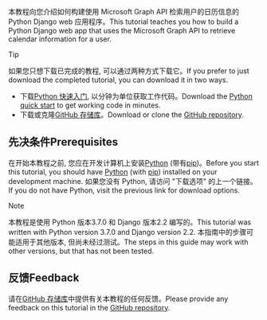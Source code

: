 <!-- markdownlint-disable MD002 MD041 -->

<span data-ttu-id="746cb-101">本教程向您介绍如何构建使用 Microsoft Graph API 检索用户的日历信息的 Python Django web 应用程序。</span><span class="sxs-lookup"><span data-stu-id="746cb-101">This tutorial teaches you how to build a Python Django web app that uses the Microsoft Graph API to retrieve calendar information for a user.</span></span>

> [!TIP]
> <span data-ttu-id="746cb-102">如果您只想下载已完成的教程, 可以通过两种方式下载它。</span><span class="sxs-lookup"><span data-stu-id="746cb-102">If you prefer to just download the completed tutorial, you can download it in two ways.</span></span>
>
> - <span data-ttu-id="746cb-103">下载[Python 快速入门](https://developer.microsoft.com/graph/quick-start?platform=option-Python), 以分钟为单位获取工作代码。</span><span class="sxs-lookup"><span data-stu-id="746cb-103">Download the [Python quick start](https://developer.microsoft.com/graph/quick-start?platform=option-Python) to get working code in minutes.</span></span>
> - <span data-ttu-id="746cb-104">下载或克隆[GitHub 存储库](https://github.com/microsoftgraph/msgraph-training-pythondjangoapp)。</span><span class="sxs-lookup"><span data-stu-id="746cb-104">Download or clone the [GitHub repository](https://github.com/microsoftgraph/msgraph-training-pythondjangoapp).</span></span>

## <a name="prerequisites"></a><span data-ttu-id="746cb-105">先决条件</span><span class="sxs-lookup"><span data-stu-id="746cb-105">Prerequisites</span></span>

<span data-ttu-id="746cb-106">在开始本教程之前, 您应在开发计算机上安装[Python](https://www.python.org/) (带有[pip](https://pypi.org/project/pip/))。</span><span class="sxs-lookup"><span data-stu-id="746cb-106">Before you start this tutorial, you should have [Python](https://www.python.org/) (with [pip](https://pypi.org/project/pip/)) installed on your development machine.</span></span> <span data-ttu-id="746cb-107">如果您没有 Python, 请访问 "下载选项" 的上一个链接。</span><span class="sxs-lookup"><span data-stu-id="746cb-107">If you do not have Python, visit the previous link for download options.</span></span>

> [!NOTE]
> <span data-ttu-id="746cb-108">本教程是使用 Python 版本3.7.0 和 Django 版本2.2 编写的。</span><span class="sxs-lookup"><span data-stu-id="746cb-108">This tutorial was written with Python version 3.7.0 and Django version 2.2.</span></span> <span data-ttu-id="746cb-109">本指南中的步骤可能适用于其他版本, 但尚未经过测试。</span><span class="sxs-lookup"><span data-stu-id="746cb-109">The steps in this guide may work with other versions, but that has not been tested.</span></span>

## <a name="feedback"></a><span data-ttu-id="746cb-110">反馈</span><span class="sxs-lookup"><span data-stu-id="746cb-110">Feedback</span></span>

<span data-ttu-id="746cb-111">请在[GitHub 存储库](https://github.com/microsoftgraph/msgraph-training-pythondjangoapp)中提供有关本教程的任何反馈。</span><span class="sxs-lookup"><span data-stu-id="746cb-111">Please provide any feedback on this tutorial in the [GitHub repository](https://github.com/microsoftgraph/msgraph-training-pythondjangoapp).</span></span>